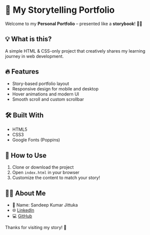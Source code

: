 # 📖 My Storytelling Portfolio

Welcome to my **Personal Portfolio** – presented like a **storybook**! 🧒✨

## 💡 What is this?

A simple HTML & CSS-only project that creatively shares my learning journey in web development.

## 🔥 Features

- Story-based portfolio layout
- Responsive design for mobile and desktop
- Hover animations and modern UI
- Smooth scroll and custom scrollbar



## 🛠️ Built With

- HTML5
- CSS3
- Google Fonts (Poppins)

## 📁 How to Use

1. Clone or download the project  
2. Open `index.html` in your browser  
3. Customize the content to match your story!

## 🙋‍♂️ About Me

- 👤 Name: Sandeep Kumar Jittuka  
- 🌐 [LinkedIn](https://www.linkedin.com/in/sandeep-kumar-4968b22b5)  
- 💻 [GitHub](https://github.com/sandeepkumarjittuka)



Thanks for visiting my story! 🎉

